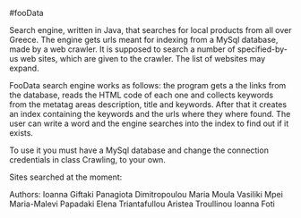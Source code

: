 #fooData

Search engine, written in Java, that searches for local products from all over Greece. The engine gets urls meant for indexing
from a MySql database, made by a web crawler. It is supposed to search a number of specified-by-us web sites, which are given to
the crawler. The list of websites may expand. 
	
FooData search engine works as follows: the program gets a the links from the database, reads the HTML code of each one and
collects keywords from the metatag areas description, title and keywords. After that it creates an index containing the keywords
and the urls where they where found. The user can write a word and the engine searches into the index to find out if it exists.
	
To use it you must have a MySql database and change the connection credentials in class Crawling, to your own.

 Sites searched at the moment:




 
   Authors:
Ioanna Giftaki
Panagiota Dimitropoulou
Maria Moula
Vasiliki Mpei
Maria-Malevi Papadaki
Elena Triantafullou
Aristea Troullinou
Ioanna Foti


